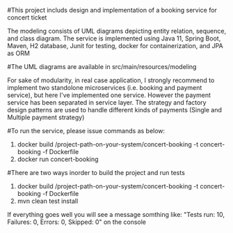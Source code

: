 #This project includs design and implementation of a booking service for concert ticket 

The modeling consists of UML diagrams depicting entity relation, sequence, and class diagram. The service is implemented using Java 11, Spring Boot, Maven, H2 database, Junit for testing, docker for containerization, and JPA as ORM

#The UML diagrams are available in src/main/resources/modeling

For sake of modularity, in real case application, I strongly recommend to implement two standolone microservices (i.e. booking and payment service), but here I've implemented one service. However the payment service has been separated in service layer. The strategy and factory design patterns are used to handle different kinds of payments (Single and Multiple payment strategy)

#To run the service, please issue commands as below:
1. docker build /project-path-on-your-system/concert-booking -t concert-booking -f Dockerfile 
2. docker run concert-booking

#There are two ways inorder to build the project and run tests

1. docker build /project-path-on-your-system/concert-booking -t concert-booking -f Dockerfile 
2. mvn clean test install

If everything goes well you will see a message somthing like: "Tests run: 10, Failures: 0, Errors: 0, Skipped: 0" on the console

